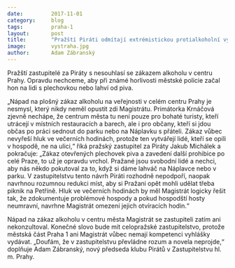 ```yaml
---
date:         2017-11-01
category:     blog
tags:         praha-1
layout:       post
title:        "Pražští Piráti odmítají extrémistickou protialkoholní vyhlášku"
image:        vystraha.jpg
author:       Adam Zábranský
---
```


Pražští zastupitelé za Piráty s nesouhlasí se zákazem alkoholu v centru Prahy. Opravdu nechceme, aby při známé horlivosti městské policie začal hon na lidi s plechovkou nebo lahví od piva.

„Nápad na plošný zákaz alkoholu na veřejnosti v celém centru Prahy je nesmysl, který nikdy neměl opustit zdi Magistrátu. Primátorka Krnáčová zjevně nechápe, že centrum města tu není pouze pro bohaté turisty, kteří utrácejí v místních restauracích a barech, ale i pro občany, kteří si jdou občas po práci sednout do parku nebo na Náplavku s přáteli. Zákaz vůbec nevyřeší hluk ve večerních hodinách, protože ten vytvářejí lidé, kteří se opili v hospodě, ne na ulici,“ říká pražský zastupitel za Piráty Jakub Michálek a pokračuje: „Zákaz otevřených plechovek piva a zavedení další prohibice po celé Praze, to už je opravdu vrchol. Pražané jsou svobodní lidé a nechci, aby nás někdo pokutoval za to, když si dáme lahváč na Náplavce nebo v parku. V zastupitelstvu tento návrh Piráti rozhodně nepodpoří, naopak navrhnou rozumnou redukci míst, aby si Pražani opět mohli udělat třeba piknik na Petříně. Hluk ve večerních hodinách by měl Magistrát logicky řešit tak, že zdokumentuje problémové hospody a pokud hospodští hosty neumravní, navrhne Magistrát omezení jejich otvíracích hodin.“

Nápad na zákaz alkoholu v centru města Magistrát se zastupiteli zatím ani nekonzultoval. Konečné slovo bude mít celopražské zastupitelstvo, protože městská část Praha 1 ani Magistrát vůbec nemají kompetenci vyhlášky vydávat. „Doufám, že v zastupitelstvu převládne rozum a novela neprojde,“ doplňuje Adam Zábranský, nový předseda klubu Pirátů v Zastupitelstvu hl. m. Prahy.
